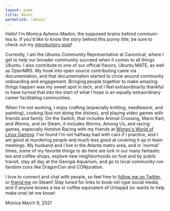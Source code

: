 ```yaml
---
layout: page
title: About
permalink: /about/
---
```


Hello! I'm Monica Ayhens-Madon, the supposed brains behind communi-tea.io. If you'd like to know the story behind this punny title, be sure to check out my [introductory post](/introduction/2021/03/02/first_sip.html)!

Currently, I am the Ubuntu Community Representative at Canonical, where I get to help our broader community succeed when it comes to all things Ubuntu. I also contribute to one of our official flavors, Ubuntu MATE, as well as OpenMRS. My hook into open source contributing came via documentation, and that documentation started to circle around community onboarding and engagement. Bringing people together to make amazing things happen was my sweet spot in tech, and I feel extraordinarily thankful to have turned that into the start of what I hope is an equally extraordinary career facilitating communities.

When I'm not working, I enjoy crafting (especially knitting, needlework, and painting), cooking (but not doing the dishes), and playing video games with friends and family. On the Switch, that includes Animal Crossing, Mario Kart, and Worms, and on Steam, it includes Worms, Among Us, and racing games, especially Hotshot Racing with my friends at [Wimpy's World of Linux Gaming](https://www.youtube.com/channel/UC6D0aBP5pnWTGhQAvEmhUNw). I've found I'm not halfway bad with cars if I practice, and I am good at murdering people and much less good at covering it up in team meetings. My husband and I live in the Atlanta metro area, and in 'normal' times, some of my favorite things to do here are lurk in our many fantastic tea and coffee shops, explore new neighborhoods on foot and by public transit, stay all day at the Georgia Aquarium, and go to local community-run fandom cons like DragonCon and CONjuration.

I love to connect and chat with people, so feel free to [follow me on Twitter](https://twitter.com/peripateticacad), or [friend me](https://steamcommunity.com/id/madhens/) on Steam! Stay tuned for links to book-ish type social media, and if anyone knows a tea or coffee equivalent of Untappd (or wants to help make one) let me know!

Monica
March 9, 2021

